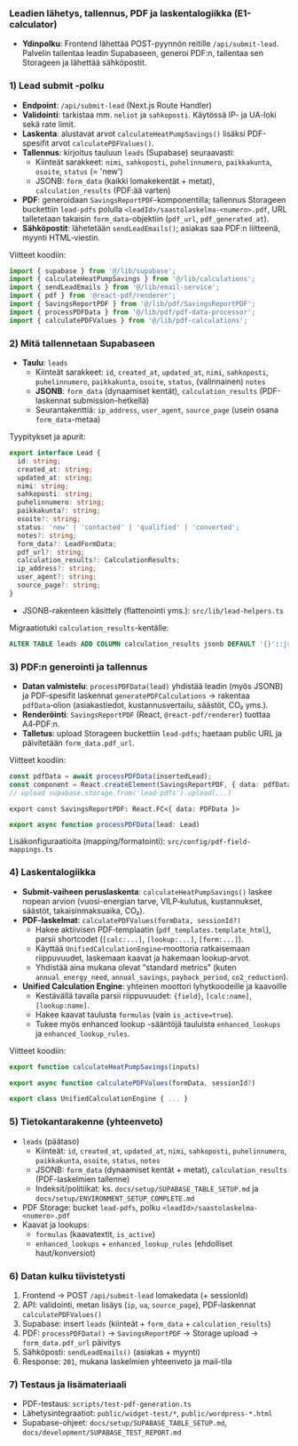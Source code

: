 ### Leadien lähetys, tallennus, PDF ja laskentalogiikka (E1-calculator)

- **Ydinpolku**: Frontend lähettää POST-pyynnön reitille `/api/submit-lead`. Palvelin tallentaa leadin Supabaseen, generoi PDF:n, tallentaa sen Storageen ja lähettää sähköpostit.

### 1) Lead submit -polku

- **Endpoint**: `/api/submit-lead` (Next.js Route Handler)
- **Validointi**: tarkistaa mm. `neliot` ja `sahkoposti`. Käytössä IP- ja UA-loki sekä rate limit.
- **Laskenta**: alustavat arvot `calculateHeatPumpSavings()` lisäksi PDF-spesifit arvot `calculatePDFValues()`.
- **Tallennus**: kirjoitus tauluun `leads` (Supabase) seuraavasti:
  - Kiinteät sarakkeet: `nimi`, `sahkoposti`, `puhelinnumero`, `paikkakunta`, `osoite`, `status` (= 'new')
  - JSONB: `form_data` (kaikki lomakekentät + metat), `calculation_results` (PDF:ää varten)
- **PDF**: generoidaan `SavingsReportPDF`-komponentilla; tallennus Storageen buckettiin `lead-pdfs` polulla `<leadId>/saastolaskelma-<numero>.pdf`, URL talletetaan takaisin `form_data`-objektiin (`pdf_url`, `pdf_generated_at`).
- **Sähköpostit**: lähetetään `sendLeadEmails()`; asiakas saa PDF:n liitteenä, myynti HTML‑viestin.

Viitteet koodiin:

```1:20:src/app/api/submit-lead/route.ts
import { supabase } from '@/lib/supabase';
import { calculateHeatPumpSavings } from '@/lib/calculations';
import { sendLeadEmails } from '@/lib/email-service';
import { pdf } from '@react-pdf/renderer';
import { SavingsReportPDF } from '@/lib/pdf/SavingsReportPDF';
import { processPDFData } from '@/lib/pdf/pdf-data-processor';
import { calculatePDFValues } from '@/lib/pdf-calculations';
```

### 2) Mitä tallennetaan Supabaseen

- **Taulu**: `leads`
  - Kiinteät sarakkeet: `id`, `created_at`, `updated_at`, `nimi`, `sahkoposti`, `puhelinnumero`, `paikkakunta`, `osoite`, `status`, (valinnainen) `notes`
  - **JSONB**: `form_data` (dynaamiset kentät), `calculation_results` (PDF-laskennat submission-hetkellä)
  - Seurantakenttiä: `ip_address`, `user_agent`, `source_page` (usein osana `form_data`-metaa)

Tyypitykset ja apurit:

```70:103:src/lib/supabase.ts
export interface Lead {
  id: string;
  created_at: string;
  updated_at: string;
  nimi: string;
  sahkoposti: string;
  puhelinnumero: string;
  paikkakunta?: string;
  osoite?: string;
  status: 'new' | 'contacted' | 'qualified' | 'converted';
  notes?: string;
  form_data?: LeadFormData;
  pdf_url?: string;
  calculation_results?: CalculationResults;
  ip_address?: string;
  user_agent?: string;
  source_page?: string;
}
```

- JSONB-rakenteen käsittely (flattenointi yms.): `src/lib/lead-helpers.ts`

Migraatiotuki `calculation_results`-kentälle:

```1:15:scripts/add-calculation-results-column.sql
ALTER TABLE leads ADD COLUMN calculation_results jsonb DEFAULT '{}'::jsonb;
```

### 3) PDF:n generointi ja tallennus

- **Datan valmistelu**: `processPDFData(lead)` yhdistää leadin (myös JSONB) ja PDF‑spesifit laskennat `generatePDFCalculations` → rakentaa `pdfData`‑olion (asiakastiedot, kustannusvertailu, säästöt, CO₂ yms.).
- **Renderöinti**: `SavingsReportPDF` (React, `@react-pdf/renderer`) tuottaa A4‑PDF:n.
- **Talletus**: upload Storageen buckettiin `lead-pdfs`; haetaan public URL ja päivitetään `form_data.pdf_url`.

Viitteet koodiin:

```171:248:src/app/api/submit-lead/route.ts
const pdfData = await processPDFData(insertedLead);
const component = React.createElement(SavingsReportPDF, { data: pdfData });
// upload supabase.storage.from('lead-pdfs').upload(...)
```

```10:31:src/lib/pdf/SavingsReportPDF.tsx
export const SavingsReportPDF: React.FC<{ data: PDFData }>
```

```13:96:src/lib/pdf/pdf-data-processor.ts
export async function processPDFData(lead: Lead)
```

Lisäkonfiguraatioita (mapping/formatointi): `src/config/pdf-field-mappings.ts`

### 4) Laskentalogiikka

- **Submit-vaiheen peruslaskenta**: `calculateHeatPumpSavings()` laskee nopean arvion (vuosi-energian tarve, VILP‑kulutus, kustannukset, säästöt, takaisinmaksuaika, CO₂).
- **PDF-laskelmat**: `calculatePDFValues(formData, sessionId?)`
  - Hakee aktiivisen PDF‑templaatin (`pdf_templates.template_html`), parsii shortcodet (`[calc:...]`, `[lookup:...]`, `[form:...]`).
  - Käyttää `UnifiedCalculationEngine`‑moottoria ratkaisemaan riippuvuudet, laskemaan kaavat ja hakemaan lookup‑arvot.
  - Yhdistää aina mukana olevat “standard metrics” (kuten `annual_energy_need`, `annual_savings`, `payback_period`, `co2_reduction`).
- **Unified Calculation Engine**: yhteinen moottori lyhytkoodeille ja kaavoille
  - Kestävällä tavalla parsii riippuvuudet: `{field}`, `[calc:name]`, `[lookup:name]`.
  - Hakee kaavat taulusta `formulas` (vain `is_active=true`).
  - Tukee myös enhanced lookup -sääntöjä tauluista `enhanced_lookups` ja `enhanced_lookup_rules`.

Viitteet koodiin:

```30:66:src/lib/calculations.ts
export function calculateHeatPumpSavings(inputs)
```

```37:116:src/lib/pdf-calculations.ts
export async function calculatePDFValues(formData, sessionId?)
```

```1:30:src/lib/unified-calculation-engine.ts
export class UnifiedCalculationEngine { ... }
```

### 5) Tietokantarakenne (yhteenveto)

- `leads` (päätaso)
  - Kiinteät: `id`, `created_at`, `updated_at`, `nimi`, `sahkoposti`, `puhelinnumero`, `paikkakunta`, `osoite`, `status`, `notes`
  - JSONB: `form_data` (dynaamiset kentät + metat), `calculation_results` (PDF-laskelmien tallenne)
  - Indeksit/politiikat: ks. `docs/setup/SUPABASE_TABLE_SETUP.md` ja `docs/setup/ENVIRONMENT_SETUP_COMPLETE.md`
- PDF Storage: bucket `lead-pdfs`, polku `<leadId>/saastolaskelma-<numero>.pdf`
- Kaavat ja lookups:
  - `formulas` (kaavatextit, `is_active`)
  - `enhanced_lookups` + `enhanced_lookup_rules` (ehdolliset haut/konversiot)

### 6) Datan kulku tiivistetysti

1. Frontend → POST `/api/submit-lead` lomakedata (+ sessionId)
2. API: validointi, metan lisäys (`ip`, `ua`, `source_page`), PDF‑laskennat `calculatePDFValues()`
3. Supabase: insert `leads` (kiinteät + `form_data` + `calculation_results`)
4. PDF: `processPDFData()` → `SavingsReportPDF` → Storage upload → `form_data.pdf_url` päivitys
5. Sähköposti: `sendLeadEmails()` (asiakas + myynti)
6. Response: `201`, mukana laskelmien yhteenveto ja mail-tila

### 7) Testaus ja lisämateriaali

- PDF-testaus: `scripts/test-pdf-generation.ts`
- Lähetysintegraatiot: `public/widget-test/*`, `public/wordpress-*.html`
- Supabase-ohjeet: `docs/setup/SUPABASE_TABLE_SETUP.md`, `docs/development/SUPABASE_TEST_REPORT.md`

